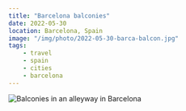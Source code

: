 ```yaml
---
title: "Barcelona balconies"
date: 2022-05-30
location: Barcelona, Spain
image: "/img/photo/2022-05-30-barca-balcon.jpg"
tags:
    - travel
    - spain
    - cities
    - barcelona
---
```


![Balconies in an alleyway in Barcelona](/img/photo/2022-05-30-barca-balcon.jpg)

